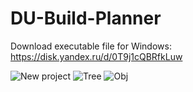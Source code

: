 # DU-Build-Planner

Download executable file for Windows:
https://disk.yandex.ru/d/0T9j1cQBRfkLuw

![New project](https://user-images.githubusercontent.com/50108069/164998502-baa60cbe-890c-4bf4-8ac0-552ef2d0662e.png)
![Tree](https://user-images.githubusercontent.com/50108069/164998511-3521bc21-93d4-444b-a8af-317aeacc0d79.png)
![Obj](https://user-images.githubusercontent.com/50108069/164998519-5b420c46-98c1-40c4-a58f-5a68751dc420.png)
